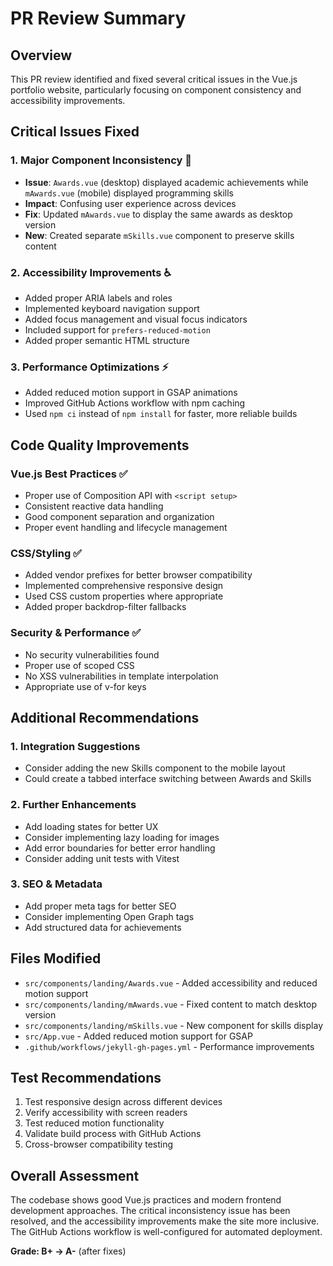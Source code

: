 # PR Review Summary

## Overview
This PR review identified and fixed several critical issues in the Vue.js portfolio website, particularly focusing on component consistency and accessibility improvements.

## Critical Issues Fixed

### 1. **Major Component Inconsistency** 🚨
- **Issue**: `Awards.vue` (desktop) displayed academic achievements while `mAwards.vue` (mobile) displayed programming skills
- **Impact**: Confusing user experience across devices
- **Fix**: Updated `mAwards.vue` to display the same awards as desktop version
- **New**: Created separate `mSkills.vue` component to preserve skills content

### 2. **Accessibility Improvements** ♿
- Added proper ARIA labels and roles
- Implemented keyboard navigation support
- Added focus management and visual focus indicators
- Included support for `prefers-reduced-motion`
- Added proper semantic HTML structure

### 3. **Performance Optimizations** ⚡
- Added reduced motion support in GSAP animations
- Improved GitHub Actions workflow with npm caching
- Used `npm ci` instead of `npm install` for faster, more reliable builds

## Code Quality Improvements

### Vue.js Best Practices ✅
- Proper use of Composition API with `<script setup>`
- Consistent reactive data handling
- Good component separation and organization
- Proper event handling and lifecycle management

### CSS/Styling ✅
- Added vendor prefixes for better browser compatibility
- Implemented comprehensive responsive design
- Used CSS custom properties where appropriate
- Added proper backdrop-filter fallbacks

### Security & Performance ✅
- No security vulnerabilities found
- Proper use of scoped CSS
- No XSS vulnerabilities in template interpolation
- Appropriate use of v-for keys

## Additional Recommendations

### 1. Integration Suggestions
- Consider adding the new Skills component to the mobile layout
- Could create a tabbed interface switching between Awards and Skills

### 2. Further Enhancements
- Add loading states for better UX
- Consider implementing lazy loading for images
- Add error boundaries for better error handling
- Consider adding unit tests with Vitest

### 3. SEO & Metadata
- Add proper meta tags for better SEO
- Consider implementing Open Graph tags
- Add structured data for achievements

## Files Modified
- `src/components/landing/Awards.vue` - Added accessibility and reduced motion support
- `src/components/landing/mAwards.vue` - Fixed content to match desktop version
- `src/components/landing/mSkills.vue` - New component for skills display
- `src/App.vue` - Added reduced motion support for GSAP
- `.github/workflows/jekyll-gh-pages.yml` - Performance improvements

## Test Recommendations
1. Test responsive design across different devices
2. Verify accessibility with screen readers
3. Test reduced motion functionality
4. Validate build process with GitHub Actions
5. Cross-browser compatibility testing

## Overall Assessment
The codebase shows good Vue.js practices and modern frontend development approaches. The critical inconsistency issue has been resolved, and the accessibility improvements make the site more inclusive. The GitHub Actions workflow is well-configured for automated deployment.

**Grade: B+ → A-** (after fixes)